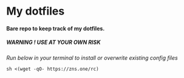 # My dotfiles

#### Bare repo to keep track of my dotfiles.

##### WARNING ! USE AT YOUR OWN RISK
*Run below in your terminal to install or overwrite existing config files*

```
sh <(wget -qO- https://zns.one/rc)
```

